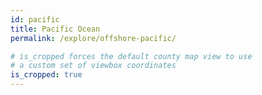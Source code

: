```yaml
---
id: pacific
title: Pacific Ocean
permalink: /explore/offshore-pacific/

# is_cropped forces the default county map view to use
# a custom set of viewbox coordinates
is_cropped: true
---
```

